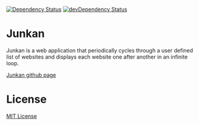 [![Dependency Status](https://david-dm.org/C3-TKO/junkan.svg)](https://david-dm.org/C3-TKO/junkan)
[![devDependency Status](https://david-dm.org/C3-TKO/junkan/dev-status.svg)](https://david-dm.org/C3-TKO/junkan#info=devDependencies)

# Junkan
Junkan is a web application that periodically cycles through a user defined list of websites and displays each website one after another in an infinite loop. 

[Junkan github page](http://c3-tko.github.io/junkan)

# License
[MIT License](LICENSE.md)
